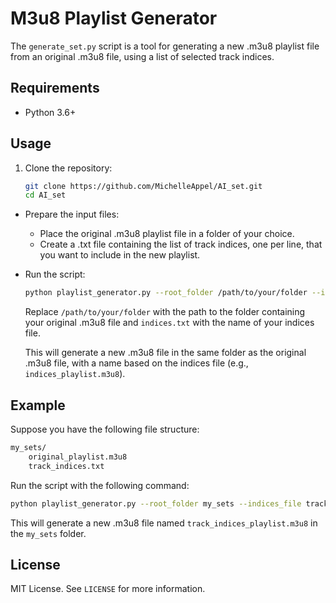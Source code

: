 # M3u8 Playlist Generator

The `generate_set.py` script is a tool for generating a new .m3u8 playlist file from an original .m3u8 file, using a list of selected track indices.

## Requirements

-   Python 3.6+

## Usage

1.  Clone the repository:
    
     ```bash
     git clone https://github.com/MichelleAppel/AI_set.git 
     cd AI_set
     ```
    
-   Prepare the input files:
    
    -   Place the original .m3u8 playlist file in a folder of your choice.
    -   Create a .txt file containing the list of track indices, one per line, that you want to include in the new playlist.
-   Run the script:
    
     ```bash
     python playlist_generator.py --root_folder /path/to/your/folder --indices_file indices.txt
     ```
    
    Replace `/path/to/your/folder` with the path to the folder containing your original .m3u8 file and `indices.txt` with the name of your indices file.
    
    This will generate a new .m3u8 file in the same folder as the original .m3u8 file, with a name based on the indices file (e.g., `indices_playlist.m3u8`).
    

## Example

Suppose you have the following file structure:

```markdown
my_sets/
    original_playlist.m3u8
    track_indices.txt
```

Run the script with the following command:

```bash
python playlist_generator.py --root_folder my_sets --indices_file track_indices.txt
```

This will generate a new .m3u8 file named `track_indices_playlist.m3u8` in the `my_sets` folder.

## License

MIT License. See `LICENSE` for more information.
